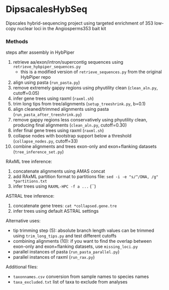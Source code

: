 # DipsacalesHybSeq
Dipscales hybrid-sequencing project using targeted enrichment of 353 low-copy nuclear loci in the Angiosperms353 bait kit

### Methods
steps after assembly in HybPiper
1. retrieve aa/exon/intron/supercontig sequences using `retrieve_hybpiper_sequences.py`
   - this is a modified version of `retrieve_sequences.py` from the original HybPiper repo
2. align using pasta (`run_pasta.py`)
3. remove extremely gappy regions using phyutility clean (`clean_aln.py`, cutoff=0.05)
4. infer gene trees using raxml (`raxml.sh`)
5. trim long tips from tree/alignments (`setup_treeshrink.py`, b=0.1)
6. align cleaned/trimmed alignments using pasta (`run_pasta_after_treeshrink.py`)
7. remove gappy regions less conservatively using phyutility clean, producing final alignments (`clean_aln.py`, cutoff=0.30)
8. infer final gene trees using raxml (`raxml.sh`)
9. collapse nodes with bootstrap support below a threshold (`collapse_nodes.py`, cutoff=33)
10. combine alignments and trees exon-only and exon+flanking datasets (`tree_inference_set.py`)

RAxML tree inference:
1. concatenate alignments using AMAS concat
2. add RAxML partition format to partitions file: `sed -i -e "s/^/DNA, /g" *partitions.txt`
3. infer trees using `RAXML-HPC -f a ...` (``)

ASTRAL tree inference:
1. concatenate gene trees: `cat *collapsed.gene.tre`
2. infer trees using default ASTRAL settings

Alternative uses:
- tip trimming step (5): absolute branch length values can be trimmed using `trim_long_tips.py` and test different cutoffs
- combining alignments (10): if you want to find the overlap between exon-only and exon+flanking datasets, use `missing_loci.py`
- parallel instances of pasta (`run_pasta_parallel.py`)
- parallel instances of raxml (`run_rax.py`)

Additional files:
- `taxonnames.csv` conversion from sample names to species names
- `taxa_excluded.txt` list of taxa to exclude from analyses
